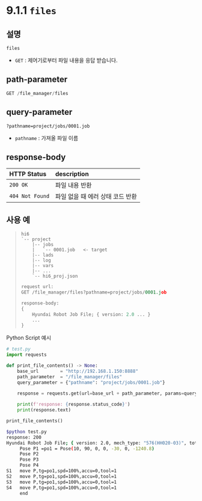 ﻿# 9.1.1 `files`

## 설명

`files`

- `GET` : 제어기로부터 파일 내용을 응답 받습니다.

## path-parameter

```python
GET /file_manager/files
```

## query-parameter

```
?pathname=project/jobs/0001.job
```
- `pathname` : 가져올 파일 이름

## response-body

|HTTP Status|description|
|:---|:---|
|`200 OK`|파일 내용 반환|
|`404 Not Found`| 파일 없을 때 에러 상태 코드 반환|


## 사용 예

<blockquote>

```
hi6
`-- project
    |-- jobs
    |   `-- 0001.job   <- target
    |-- lads
    |-- log
    |-- vars   
    |-- ...
    `-- hi6_proj.json
```

```python
request url:
GET /file_manager/files?pathname=project/jobs/0001.job

response-body:
{
	Hyundai Robot Job File; { version: 2.0 ... }
	...
}
```

</blockquote>

Python Script 예시

```python
# test.py
import requests

def print_file_contents() -> None:
    base_url	    = "http://192.168.1.150:8888"
    path_parameter  = "/file_manager/files"
    query_parameter = {"pathname": "project/jobs/0001.job"}

    response = requests.get(url=base_url + path_parameter, params=query_parameter)
	
    print(f'response: {response.status_code}')
    print(response.text)

print_file_contents()
```
```sh
$python test.py
response: 200
Hyundai Robot Job File; { version: 2.0, mech_type: "576(HH020-03)", total_axis: 6, aux_axis: 0 }
     Pose P1 =po1 = Pose(10, 90, 0, 0, -30, 0, -1240.8)
     Pose P2
     Pose P3
     Pose P4
S1   move P,tg=po1,spd=100%,accu=0,tool=1
S2   move P,tg=po1,spd=100%,accu=0,tool=1
S3   move P,tg=po1,spd=100%,accu=0,tool=1
S4   move P,tg=po1,spd=100%,accu=0,tool=1
     end
```